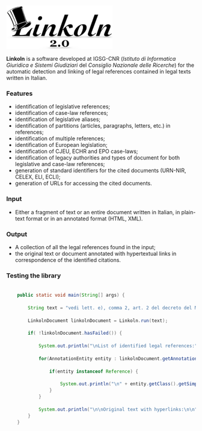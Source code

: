 ![alt text](./linkoln-logo.png)

**Linkoln** is a software developed at IGSG-CNR (*Istituto di Informatica Giuridica e Sistemi Giudiziari* del *Consiglio Nazionale delle Ricerche*) for the automatic detection and linking of legal references contained in legal texts written in Italian.


### Features
*  identification of legislative references;
*  identification of case-law references;
*  identification of legislative aliases;
*  identification of partitions (articles, paragraphs, letters, etc.) in references;
*  identification of multiple references;
*  identification of European legislation;
*  identification of CJEU, ECHR and EPO case-laws;
*  identification of legacy authorities and types of document for both legislative and case-law references;
*  generation of standard identifiers for the cited documents (URN-NIR, CELEX, ELI, ECLI);
*  generation of URLs for accessing the cited documents.

### Input
*  Either a fragment of text or an entire document written in Italian, in plain-text format or in an annotated format (HTML, XML).

### Output
*  A collection of all the legal references found in the input;
*  the original text or document annotated with hypertextual links in correspondence of the identified citations.

### Testing the library

```java
	
	public static void main(String[] args) {
			
		String text = "vedi lett. e), comma 2, art. 2 del decreto del Ministero delle finanze del 25 novembre 1998, n. 418";

		LinkolnDocument linkolnDocument = Linkoln.run(text);
		
		if( !linkolnDocument.hasFailed()) {
			
			System.out.println("\nList of identified legal references:");
			
			for(AnnotationEntity entity : linkolnDocument.getAnnotationEntities()) {
				
				if(entity instanceof Reference) {
					
					System.out.println("\n" + entity.getClass().getSimpleName() + " found: \n" + ((Reference) entity));
				}
			}
			
			System.out.println("\n\nOriginal text with hyperlinks:\n\n" + linkolnDocument.getFinalHtml());
		}	
	}
```
